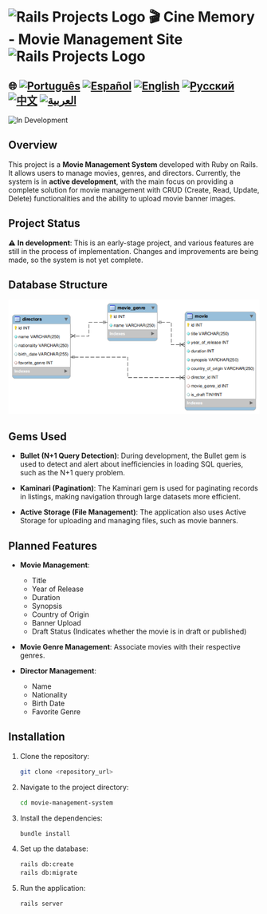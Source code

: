 # <img src="https://encrypted-tbn0.gstatic.com/images?q=tbn:ANd9GcSTWNyzRvZuphTsoQwk0FKqdTWHQEG50IIDgA&s" alt="Rails Projects Logo" width="52" height="40" /> 🎬 Cine Memory - Movie Management Site <img src="https://encrypted-tbn0.gstatic.com/images?q=tbn:ANd9GcSTWNyzRvZuphTsoQwk0FKqdTWHQEG50IIDgA&s" alt="Rails Projects Logo" width="52" height="40" /> 

## 🌐 [![Português](https://img.shields.io/badge/Português-green)](https://github.com/SamuelRocha91/rails_movies_catalog/blob/main/README.md) [![Español](https://img.shields.io/badge/Español-yellow)](https://github.com/SamuelRocha91/rails_movies_catalog/blob/main/README_es.md) [![English](https://img.shields.io/badge/English-blue)](https://github.com/SamuelRocha91/rails_movies_catalog/blob/main/README_en.md) [![Русский](https://img.shields.io/badge/Русский-lightgrey)](https://github.com/SamuelRocha91/rails_movies_catalog/blob/main/README_ru.md) [![中文](https://img.shields.io/badge/中文-red)](https://github.com/SamuelRocha91/rails_movies_catalog/blob/main/README_ch.md) [![العربية](https://img.shields.io/badge/العربية-orange)](https://github.com/SamuelRocha91/rails_movies_catalog/blob/main/README_ar.md)

![In Development](https://img.shields.io/badge/status-In%20Development-yellow)

## Overview

This project is a **Movie Management System** developed with Ruby on Rails. It allows users to manage movies, genres, and directors. Currently, the system is in **active development**, with the main focus on providing a complete solution for movie management with CRUD (Create, Read, Update, Delete) functionalities and the ability to upload movie banner images.

## Project Status

⚠️ **In development**: This is an early-stage project, and various features are still in the process of implementation. Changes and improvements are being made, so the system is not yet complete.

## Database Structure

![Diagram](./public/diagrama-movies.png)

## Gems Used
- **Bullet (N+1 Query Detection)**: During development, the Bullet gem is used to detect and alert about inefficiencies in loading SQL queries, such as the N+1 query problem.
  
- **Kaminari (Pagination)**: The Kaminari gem is used for paginating records in listings, making navigation through large datasets more efficient.

- **Active Storage (File Management)**: The application also uses Active Storage for uploading and managing files, such as movie banners.

## Planned Features

- **Movie Management**: 
  - Title
  - Year of Release
  - Duration
  - Synopsis
  - Country of Origin
  - Banner Upload
  - Draft Status (Indicates whether the movie is in draft or published)

- **Movie Genre Management**: Associate movies with their respective genres.

- **Director Management**: 
  - Name
  - Nationality
  - Birth Date
  - Favorite Genre

## Installation

1. Clone the repository:
   ```bash
   git clone <repository_url>
   ```

2. Navigate to the project directory:
   ```bash
   cd movie-management-system
   ```

3. Install the dependencies:
   ```bash
   bundle install
   ```

4. Set up the database:
   ```bash
   rails db:create
   rails db:migrate
   ```

5. Run the application:
   ```bash
   rails server
   ```
